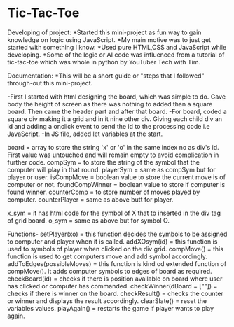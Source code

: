 # Tic-Tac-Toe

Developing of project:
*Started this mini-project as fun way to gain knowledge on logic using JavaScript.
*My main motive was to just get started with something I know.
*Used pure HTML,CSS and JavaScript while developing.
*Some of the logic or AI code was influenced from a tutorial of tic-tac-toe which was whole in python by YouTuber Tech with Tim.

Documentation:
\*This will be a short guide or "steps that I followed" through-out this mini-project.

-First I started with html designing the board, which was simple to do. Gave body the height of screen as there was nothing to added than a square board. Then came the header part and after that board.
-For board, coded a square div making it a grid and in it nine other div. Giving each child div an id and adding a onclick event to send the id to the processing code i.e JavaScript.
-In JS file, added let variables at the start.

board = array to store the string 'x' or 'o' in the same index no as div's id. First value was untouched and will remain empty to avoid complication in further code.
compSym = to store the string of the symbol that the computer will play in that round.
playerSym = same as compSym but for player or user.
isCompMove = boolean value to store the current move is of computer or not.
foundCompWinner = boolean value to store if computer is found winner.
counterComp = to store number of moves played by computer.
counterPlayer = same as above butt for player.

x_sym = it has html code for the symbol of X that to inserted in the div tag of grid board.
o_sym = same as above but for symbol O.

Functions-
setPlayer(xo) = this function decides the symbols to be assigned to computer and player when it is called.
addXOsym(id) = this function is used to symbols of player when clicked on the div grid.
compMove() = this function is used to get computers move and add symbol accordingly.
addToEdges(possibleMoves) = this function is kind od extended function of compMove(). It adds computer symbols to edges of board as required.
checkBoard(id) = checks if there is position available on board where user has clicked or computer has commanded.
checkWinner(dBoard = [""]) = checks if there is winner on the board.
checkResult() = checks the counter or winner and displays the result accordingly.
clearSlate() = reset the variables values.
playAgain() = restarts the game if player wants to play again.
